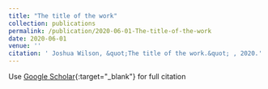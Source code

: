 ```yaml
---
title: "The title of the work"
collection: publications
permalink: /publication/2020-06-01-The-title-of-the-work
date: 2020-06-01
venue: ''
citation: ' Joshua Wilson, &quot;The title of the work.&quot; , 2020.'
---
```

Use [Google Scholar](https://scholar.google.com/scholar?q=The+title+of+the+work){:target="_blank"} for full citation